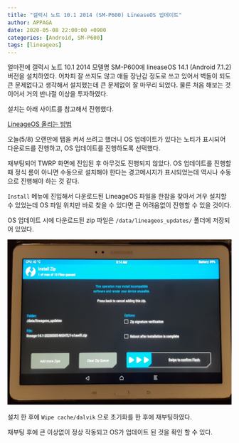 ```yaml
---
title: "갤럭시 노트 10.1 2014 (SM-P600) LineaseOS 업데이트"
author: APPAGA
date: 2020-05-08 22:00:00 +0900
categories: [Android, SM-P600]
tags: [lineageos]
---
```


얼마전에 갤럭시 노트 10.1 2014 모델명 SM-P600에 lineaseOS 14.1 (Android 7.1.2) 버전을 설치하였다.
어차피 잘 쓰지도 않고 애들 장난감 정도로 쓰고 있어서 벽돌이 되도 큰 문제없다고 생각해서 설치했는데 큰 문제없이 잘 마무리 되었다.
물론 처음 해보는 것이어서 거의 반나절 이상을 투자하였다.

설치는 아래 사이트를 참고해서 진행했다.

[LineageOS 올리는 방법](https://anonymous0725.tistory.com/20)

오늘(5/8) 오랜만에 탭을 켜서 쓰려고 했더니 OS 업데이트가 있다는 노티가 표시되어 다운로드를 진행하고,
OS 업데이트를 진행하도록 선택했다.

재부팅되어 TWRP 화면에 진입된 후 아무것도 진행되지 않았다.
OS 업데이트를 진행할 때 정식 롬이 아니면 수동으로 설치해야 한다는 경고메시지가 표시되었는데 역시나 수동으로 진행해야 하는 것 같다.

`Install` 메뉴에 진입해서 다운로드된 LineageOS 파일을 한참을 찾아서 겨우 설치할 수 있었는데 OS 파일 위치만 바로 찾을 수 있다면 큰 어려움없이 진행할 수 있을 것이다.

OS 업데이트 시에 다운로드된 zip 파일은 `/data/lineageos_updates/` 폴더에 저장되어 있었다.

![LineageOS 업데이트 파일 위치](/assets/img/sm-p600-001.jpg "LineageOS 업데이트 파일 위치")

설치 한 후에 `Wipe cache/dalvik` 으로 초기화를 한 후에 재부팅하였다.

재부팅 후에 큰 이상없이 정상 작동되고 OS가 업데이트 된 것을 확인 할 수 있다.
